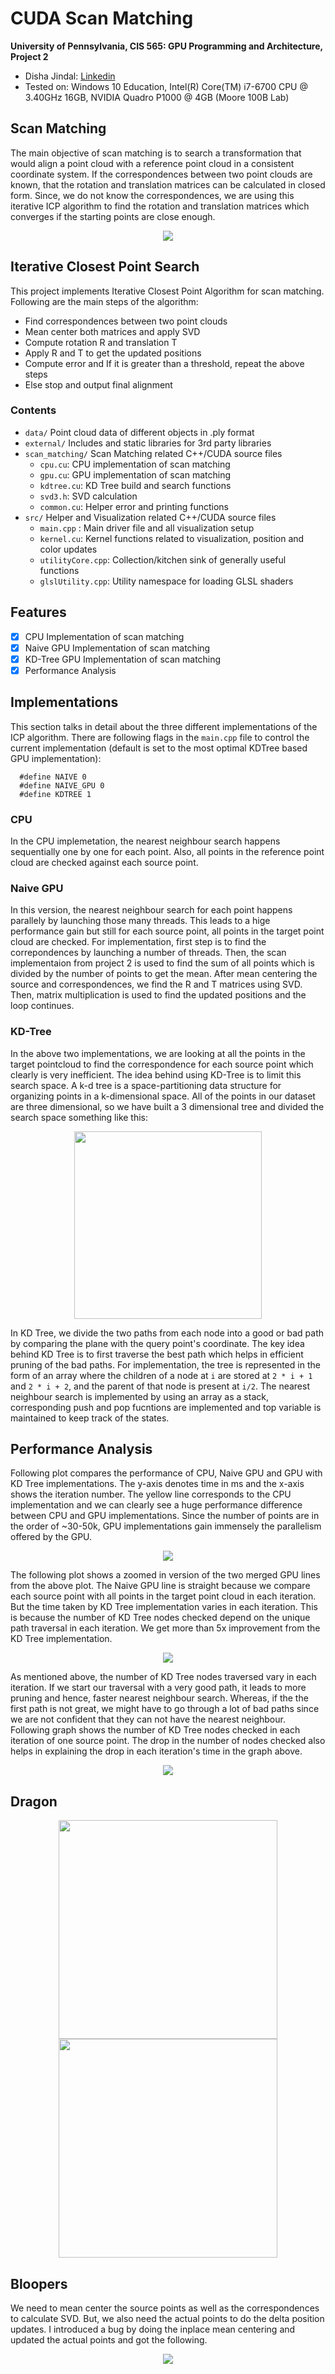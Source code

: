 CUDA Scan Matching
======================

**University of Pennsylvania, CIS 565: GPU Programming and Architecture, Project 2**

* Disha Jindal: [Linkedin](https://www.linkedin.com/in/disha-jindal/)
* Tested on: Windows 10 Education, Intel(R) Core(TM) i7-6700 CPU @ 3.40GHz 16GB, NVIDIA Quadro P1000 @ 4GB (Moore 100B Lab)

## Scan Matching
The main objective of scan matching is to search a transformation that would align a point cloud with a reference point cloud in a consistent coordinate system. If the correspondences between two point clouds are known, that the rotation and translation matrices can be calculated in closed form. Since, we do not know the correspondences, we are using this iterative ICP algorithm to find the rotation and translation matrices which converges if the starting points are close enough. 
<p align="center"><img src="https://github.com/DishaJindal/Project4-Scan-Matching/blob/working/img/bunny1.gif"></p>

## Iterative Closest Point Search
This project implements Iterative Closest Point Algorithm for scan matching. Following are the main steps of the algorithm:
 - Find correspondences between two point clouds 
 - Mean center both matrices and apply SVD
 - Compute rotation R and translation T
 - Apply R and T to get the updated positions
 - Compute error and If it is greater than a threshold, repeat the above steps
 - Else stop and output final alignment

### Contents
* `data/` Point cloud data of different objects in .ply format
* `external/` Includes and static libraries for 3rd party libraries
* `scan_matching/` Scan Matching related C++/CUDA source files 
  - `cpu.cu`: CPU implementation of scan matching
  - `gpu.cu`: GPU implementation of scan matching
  - `kdtree.cu`: KD Tree build and search functions
  - `svd3.h`: SVD calculation
  - `common.cu`: Helper error and printing functions
* `src/` Helper and Visualization related C++/CUDA source files
  - `main.cpp` : Main driver file and all visualization setup 
  - `kernel.cu`: Kernel functions related to visualization, position and color updates
  - `utilityCore.cpp`: Collection/kitchen sink of generally useful functions
  - `glslUtility.cpp`: Utility namespace for loading GLSL shaders
  
## Features
   - [x] CPU Implementation of scan matching
   - [x] Naive GPU Implementation of scan matching
   - [x] KD-Tree GPU Implementation of scan matching
   - [x] Performance Analysis

## Implementations
 This section talks in detail about the three different implementations of the ICP algorithm. There are following flags in the `main.cpp` file to control the current implementation (default is set to the most optimal KDTree based GPU implementation):
  ```
    #define NAIVE 0
    #define NAIVE_GPU 0
    #define KDTREE 1
  ```
### CPU 
In the CPU implemetation, the nearest neighbour search happens sequentially one by one for each point. Also, all points in the reference point cloud are checked against each source point. 

### Naive GPU 
In this version, the nearest neighbour search for each point happens parallely by launching those many threads. This leads to a hige performance gain but still for each source point, all points in the target point cloud are checked. For implementation, first step is to find the correpondences by launching a number of threads. Then, the scan implementaion from project 2 is used to find the sum of all points which is divided by the number of points to get the mean. After mean centering the source and correspondences, we find the R and T matrices using SVD. Then, matrix multiplication is used to find the updated positions and the loop continues.

### KD-Tree 
In the above two implementations, we are looking at all the points in the target pointcloud to find the correspondence for each source point which clearly is very inefficient. The idea behind using KD-Tree is to limit this search space. A k-d tree is a space-partitioning data structure for organizing points in a k-dimensional space. All of the points in our dataset are three dimensional, so we have built a 3 dimensional tree and divided the search space something like this:

<p align="center"><img src="https://github.com/DishaJindal/Project4-Scan-Matching/blob/working/img/3dtree.png" width="300"/> </p>

In KD Tree, we divide the two paths from each node into a good or bad path by comparing the plane with the query point's coordinate. The key idea behind KD Tree is to first traverse the best path which helps in efficient pruning of the bad paths. For implementation, the tree is represented in the form of an array where the children of a node at `i` are stored at `2 * i + 1` and `2 * i + 2`, and the parent of that node is present at `i/2`. The nearest neighbour search is implemented by using an array as a stack, corresponding push and pop fucntions are implemented and top variable is maintained to keep track of the states. 

## Performance Analysis
Following plot compares the performance of CPU, Naive GPU and GPU with KD Tree implementations. The y-axis denotes time in ms and the x-axis shows the iteration number. The yellow line corresponds to the CPU implementation and we can clearly see a huge performance difference between CPU and GPU implementations. Since the number of points are in the order of ~30-50k, GPU implementations gain immensely the parallelism offered by the GPU. 
<p align="center"><img src="https://github.com/DishaJindal/Project4-Scan-Matching/blob/working/img/performance_cpu_gpu_kd.PNG"></p>

The following plot shows a zoomed in version of the two merged GPU lines from the above plot. The Naive GPU line is straight because we compare each source point with all points in the target point cloud in each iteration. But the time taken by KD Tree implementation varies in each iteration. This is because the number of KD Tree nodes checked depend on the unique path traversal in each iteration. We get more than 5x improvement from the KD Tree implementation. 
<p align="center"><img src="https://github.com/DishaJindal/Project4-Scan-Matching/blob/working/img/performance_gpu_kd.PNG"></p>

As mentioned above, the number of KD Tree nodes traversed vary in each iteration. If we start our traversal with a very good path, it leads to more pruning and hence, faster nearest neighbour search. Whereas, if the the first path is not great, we might have to go through a lot of bad paths since we are not confident that they can not have the nearest neighbour. Following graph shows the number of KD Tree nodes checked in each iteration of one source point. The drop in the number of nodes checked also helps in explaining the drop in each iteration's time in the graph above. 
<p align="center"><img src="https://github.com/DishaJindal/Project4-Scan-Matching/blob/working/img/kdtree_nodes.PNG"></p>

## Dragon
<p align="center"><img src="https://github.com/DishaJindal/Project4-Scan-Matching/blob/working/img/dragon1.gif" width="350"/> 
 <img src="https://github.com/DishaJindal/Project4-Scan-Matching/blob/working/img/dragon3.gif" width="350"/></p>

## Bloopers
We need to mean center the source points as well as the correspondences to calculate SVD. But, we also need the actual points to do the delta position updates. I introduced a bug by doing the inplace mean centering and updated the actual points and got the following.

<p align="center"><img src="https://github.com/DishaJindal/Project4-Scan-Matching/blob/working/img/blooper_inplace_mean.gif"></p>

